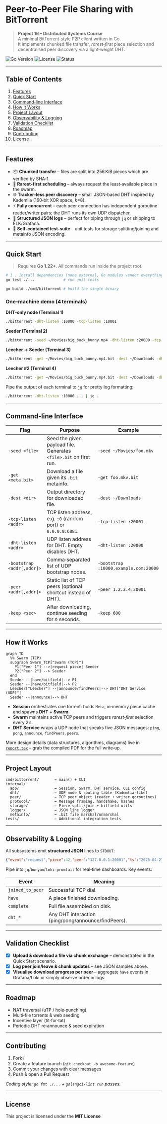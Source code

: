 # Peer‑to‑Peer File Sharing with BitTorrent

> **Project 16 – Distributed Systems Course**  
> A minimal BitTorrent‑style P2P client written in Go.  
> It implements chunked file transfer, _rarest‑first_ piece selection and decentralised peer discovery via a light‑weight DHT.

![Go Version](https://img.shields.io/badge/go-1.22+-blue)
![License](https://img.shields.io/badge/license-MIT-green)
![Status](https://img.shields.io/badge/status-experimental-orange)

---

## Table of Contents
1. [Features](#features)
2. [Quick Start](#quick-start)
3. [Command‑line Interface](#command-line-interface)
4. [How it Works](#how-it-works)
5. [Project Layout](#project-layout)
6. [Observability & Logging](#observability--logging)
7. [Validation Checklist](#validation-checklist)
8. [Roadmap](#roadmap)
9. [Contributing](#contributing)
10. [License](#license)

---

## Features

- 📦 **Chunked transfer** – files are split into 256 KiB pieces which are verified by SHA‑1.  
- 🎲 **Rarest‑first scheduling** – always request the least‑available piece in the swarm.  
- 🌐 **Tracker‑less peer discovery** – small JSON‑based DHT inspired by Kademlia (160‑bit XOR space, _k_=8).  
- ⚡ **Fully concurrent** – each peer connection has independent goroutine reader/writer pairs; the DHT runs its own UDP dispatcher.  
- 📝 **Structured JSON logs** – perfect for piping through `jq` or shipping to ELK/Grafana.  
- 🧪 **Self‑contained test‑suite** – unit tests for storage splitting/joining and metainfo JSON encoding.

---

## Quick Start

> Requires **Go 1.22+**. All commands run inside the project root.

```bash
# 1 . Install dependencies (none external, Go modules vendor everything)
go test ./...             # run unit tests

go build ./cmd/bittorrent # build the single binary
```

### One‑machine demo (4 terminals)

**DHT‑only node (Terminal 1)**

```bash
./bittorrent -dht-listen :10000 -tcp-listen :10001
```

**Seeder (Terminal 2)**

```bash
./bittorrent -seed ~/Movies/big_buck_bunny.mp4 -dht-listen :20000 -tcp-listen :20001 -bootstrap :10000
```

**Leecher → Seeder (Terminal 3)**

```bash
./bittorrent -get ~/Movies/big_buck_bunny.mp4.bit -dest ~/Downloads -dht-listen :30000 -tcp-listen :30001 -bootstrap :10000 -keep 1200
```

**Leecher #2 (Terminal 4)**

```bash
./bittorrent -get ~/Movies/big_buck_bunny.mp4.bit -dest ~/Downloads -dht-listen :40000 -tcp-listen :40001 -bootstrap :10000
```

Pipe the output of each terminal to [`jq`](https://stedolan.github.io/jq/) for pretty log formatting:

```bash
./bittorrent -dht-listen :10000 ... | jq .
```

---

## Command‑line Interface

| Flag | Purpose | Example |
|------|---------|---------|
| `-seed <file>` | Seed the given payload file. Generates `<file>.bit` on first run. | `-seed ~/Movies/foo.mkv` |
| `-get <meta.bit>` | Download a file given its `.bit` metainfo. | `-get foo.mkv.bit` |
| `-dest <dir>` | Output directory for downloaded file. | `-dest ~/Downloads` |
| `-tcp-listen <addr>` | TCP listen address, e.g. `:0` (random port) or `0.0.0.0:6881`. | `-tcp-listen :20001` |
| `-dht-listen <addr>` | UDP listen address for DHT. Empty disables DHT. | `-dht-listen :20000` |
| `-bootstrap <addr[,addr]>` | Comma‑separated list of UDP bootstrap nodes. | `-bootstrap :10000,example.com:20000` |
| `-peer <addr[,addr]>` | Static list of TCP peers (optional shortcut instead of DHT). | `-peer 1.2.3.4:20001` |
| `-keep <sec>` | After downloading, continue seeding for _n_ seconds. | `-keep 600` |

---

## How it Works

```mermaid
graph TD
  %% Swarm (TCP)
  subgraph Swarm_TCP["Swarm (TCP)"]
    P1["Peer 1"] -->|request piece| Seeder
    P2["Peer 2"] --> Seeder
  end
  Seeder --|have/bitfield|--> P1
  Seeder --|have/bitfield|--> P2
  Leecher["Leecher"] --|announce/findPeers|--> DHT["DHT Service (UDP)"]
  Seeder --|announce|--> DHT
```

* **Session** orchestrates one torrent: holds `Meta`, in‑memory piece cache and spawns **DHT** + **Swarm**.
* **Swarm** maintains active TCP peers and triggers _rarest‑first_ selection every 2 s.
* **DHT Service** wraps a UDP node that speaks five JSON messages: `ping`, `pong`, `announce`, `findPeers`, `peers`.

More design details (data structures, algorithms, diagrams) live in [`report.tex`](./report.tex) – grab the compiled PDF for the full write‑up.

---

## Project Layout

```text
cmd/bittorrent/       ← main() + CLI
internal/
  app/                ← Session, Swarm, DHT service, CLI config
  dht/                ← UDP node & routing table (Kademlia‑like)
  peer/               ← TCP peer object (reader + writer goroutines)
  protocol/           ← Message framing, handshake, hashes
  storage/            ← Piece split/join + bitfield utils
  logger/             ← JSON line logger
  metainfo/           ← .bit file marshal/unmarshal
tests/                ← Additional integration tests
```

---

## Observability & Logging

All subsystems emit **structured JSON** lines to `STDOUT`:

```json
{"event":"request","piece":42,"peer":"127.0.0.1:20001","ts":"2025‑04‑27T15:41:09Z"}
```

Pipe into `jq`/`bunyan`/`loki‑promtail` for real‑time dashboards. Key events:

| Event | Meaning |
|-------|---------|
| `joined_to_peer` | Successful TCP dial. |
| `have` | A piece finished downloading. |
| `complete` | Full file assembled on disk. |
| `dht_*` | Any DHT interaction (ping/pong/announce/findPeers). |

---

## Validation Checklist

- [x] **Upload & download a file via chunk exchange** – demonstrated in the Quick Start scenario.  
- [x] **Log peer join/leave & chunk updates** – see JSON samples above.  
- [x] **Visualise download progress per peer** – aggregate `have` events in Grafana/Loki or simply observe order in logs.

---

## Roadmap

- NAT traversal (uTP / hole‑punching)  
- Multi‑file torrents & web seeding  
- Incentive layer (tit‑for‑tat)  
- Periodic DHT re‑announce & seed expiration  

---

## Contributing

1. Fork ℹ️  
2. Create a feature branch (`git checkout -b awesome‑feature`)  
3. Commit your changes with clear messages  
4. Push & open a Pull Request

_Coding style: `go fmt ./...` + `golangci‑lint run` passes._

---

## License

This project is licensed under the **MIT License**


